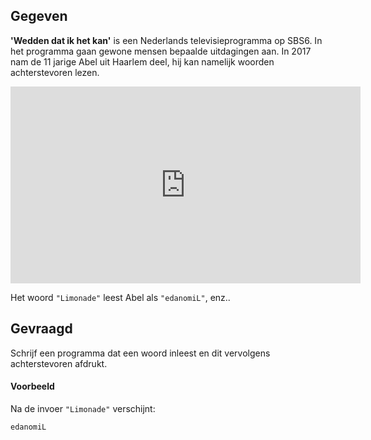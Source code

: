 ## Gegeven

**'Wedden dat ik het kan'** is een Nederlands televisieprogramma op SBS6. In het programma gaan gewone mensen bepaalde uitdagingen aan. In 2017 nam de 11 jarige Abel uit Haarlem deel, hij kan namelijk woorden achterstevoren lezen.

<div class="hidden-print">
    <div class="dodona-centered-group">
    <iframe width="560" height="315" src="https://www.youtube.com/embed/sMJRVHY3VOE?si=qHWDjFmplPMvQfM_&amp;start=10" title="YouTube video player" frameborder="0" allow="accelerometer; autoplay; clipboard-write; encrypted-media; gyroscope; picture-in-picture" allowfullscreen></iframe>
    </div>
</div>

Het woord `"Limonade"` leest Abel als `"edanomiL"`, enz..

## Gevraagd

Schrijf een programma dat een woord inleest en dit vervolgens achterstevoren afdrukt.

#### Voorbeeld

Na de invoer `"Limonade"` verschijnt:
```
edanomiL
```
